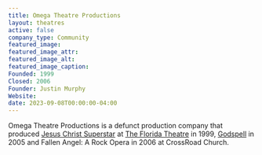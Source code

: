 ```yaml
---
title: Omega Theatre Productions
layout: theatres
active: false
company_type: Community
featured_image: 
featured_image_attr:
featured_image_alt:
featured_image_caption:
Founded: 1999
Closed: 2006
Founder: Justin Murphy
Website: 
date: 2023-09-08T00:00:00-04:00
---
```

Omega Theatre Productions is a defunct production company that produced [Jesus Christ Superstar](/productions/1999-jesus-christ-superstar) at [The Florida Theatre](/venues/florida-theatre) in 1999, [Godspell](/productions/2005-godspell) in 2005 and Fallen Angel: A Rock Opera in 2006 at CrossRoad Church.
